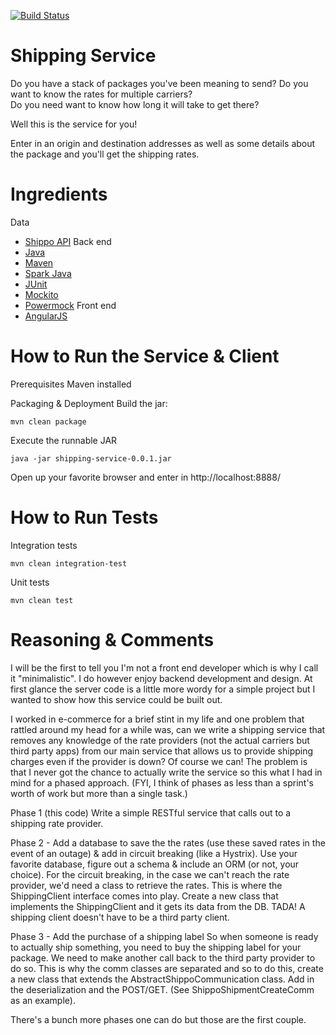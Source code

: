 [![Build Status](https://travis-ci.com/jenny-wang8/shipping-service.svg?branch=master)](https://travis-ci.com/jenny-wang8/shipping-service)

# Shipping Service

Do you have a stack of packages you've been meaning to send?
Do you want to know the rates for multiple carriers?  
Do you need want to know how long it will take to get there?

Well this is the service for you!

Enter in an origin and destination addresses as well as some details about the package and you'll get the shipping rates.

# Ingredients

Data
- [Shippo API](https://goshippo.com/docs)
Back end
- [Java](https://www.java.com)
- [Maven](https://maven.apache.org/what-is-maven.html)
- [Spark Java](http://sparkjava.com/)
- [JUnit](https://junit.org/junit4/)
- [Mockito](http://site.mockito.org/)
- [Powermock](https://github.com/powermock/powermock)
Front end
- [AngularJS](https://angularjs.org/)

# How to Run the Service & Client

Prerequisites
Maven installed

Packaging & Deployment
Build the jar:
```
mvn clean package
```
Execute the runnable JAR
```
java -jar shipping-service-0.0.1.jar
```

Open up your favorite browser and enter in http://localhost:8888/

# How to Run Tests
Integration tests
```
mvn clean integration-test
```
Unit tests
```
mvn clean test
```

# Reasoning & Comments
I will be the first to tell you I'm not a front end developer which is why I call it "minimalistic".  I do however enjoy backend development and design.  At first glance the server code is a little more wordy for a simple project but I wanted to show how this service could be built out.  

I worked in e-commerce for a brief stint in my life and one problem that rattled around my head for a while was, can we write a shipping service that removes any knowledge of the rate providers (not the actual carriers but third party apps) from our main service that allows us to provide shipping charges even if the provider is down?  Of course we can!  The problem is that I never got the chance to actually write the service so this what I had in mind for a phased approach.  (FYI, I think of phases as less than a sprint's worth of work but more than a single task.)

Phase 1 (this code)
Write a simple RESTful service that calls out to a shipping rate provider.

Phase 2  - Add a database to save the the rates (use these saved rates in the event of an outage) & add in circuit breaking (like a Hystrix).
Use your favorite database, figure out a schema & include an ORM (or not, your choice).
For the circuit breaking, in the case we can't reach the rate provider, we'd need a class to retrieve the rates.  This is where the ShippingClient interface comes into play.  Create a new class that implements the ShippingClient and it gets its data from the DB.  TADA!  A shipping client doesn't have to be a third party client.  

Phase 3 - Add the purchase of a shipping label
So when someone is ready to actually ship something, you need to buy the shipping label for your package.  We need to make another call back to the third party provider to do so.  This is why the comm classes are separated and so to do this, create a new class that extends the AbstractShippoCommunication class.  Add in the deserialization and the POST/GET.  (See ShippoShipmentCreateComm as an example).

There's a bunch more phases one can do but those are the first couple.  
